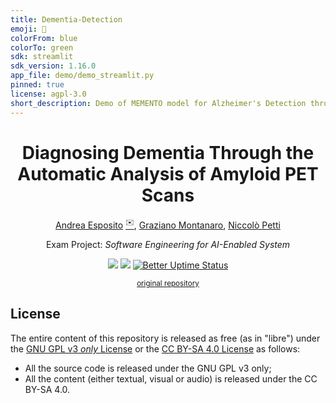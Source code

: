 ```yaml
---
title: Dementia-Detection
emoji: 🧠
colorFrom: blue
colorTo: green
sdk: streamlit
sdk_version: 1.16.0
app_file: demo/demo_streamlit.py
pinned: true
license: agpl-3.0
short_description: Demo of MEMENTO model for Alzheimer's Detection through PET.
---
```


<div align="center">
    <h1>Diagnosing Dementia Through the Automatic Analysis of Amyloid PET Scans</h1>
    <p>
        <a href="https://github.com/espositoandrea">Andrea Esposito</a> <a href="mailto:a.esposito39@studenti.uniba.it"><sup>✉️</sup></a>,
        <a href="https://github.com/montanarograziano">Graziano Montanaro</a>,
        <a href="https://github.com/niccolopetti">Niccolò Petti</a>
    </p>
  <p>Exam Project: <em>Software Engineering for AI-Enabled System</em></p>
    <p>
        <a href="https://github.com/se4ai2122-cs-uniba/Dementia-Detection/actions/workflows/deploy.yml"><img src="https://github.com/se4ai2122-cs-uniba/Dementia-Detection/workflows/Deploy/badge.svg"></a>
        <a href="https://github.com/se4ai2122-cs-uniba/Dementia-Detection/wiki"><img src="https://shields.io/badge/Documentation-wiki-informational?style=flat&logo=github"></a>
        <a href="http://status.mementoai.software"><img src="https://betteruptime.com/status-badges/v1/monitor/bgcj.svg" alt="Better Uptime Status"></a>
    </p>
  <p><sup><a href="https://github.com/espositoandrea/Detecting-Alzheimer-Using-Amiloyd-PET-Scans">original repository</a></sup></p>
</div>


## License

The entire content of this repository is released as free (as in "libre") under
the [GNU GPL v3 _only_ License](LICENSE) or the [CC BY-SA 4.0
License](https://creativecommons.org/licenses/by-sa/4.0/legalcode) as follows:

- All the source code is released under the GNU GPL v3 only;
- All the content (either textual, visual or audio) is released under the CC
  BY-SA 4.0.